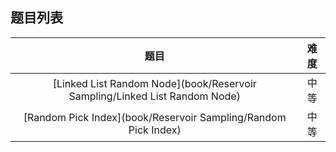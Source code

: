## 题目列表  
| 题目 | 难度 |  
|:---:|:---:|  
| [Linked List Random Node](book/Reservoir Sampling/Linked List Random Node) | 中等 |   
| [Random Pick Index](book/Reservoir Sampling/Random Pick Index) | 中等 |   
